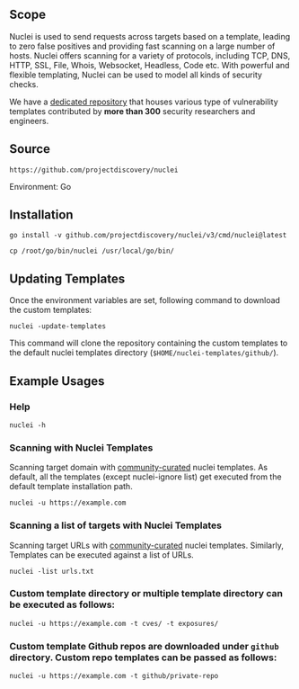 ## Scope
Nuclei is used to send requests across targets based on a template, leading to zero false positives and providing fast scanning on a large number of hosts. Nuclei offers scanning for a variety of protocols, including TCP, DNS, HTTP, SSL, File, Whois, Websocket, Headless, Code etc. With powerful and flexible templating, Nuclei can be used to model all kinds of security checks.

We have a [dedicated repository](https://github.com/projectdiscovery/nuclei-templates) that houses various type of vulnerability templates contributed by **more than 300** security researchers and engineers.

## Source
```
https://github.com/projectdiscovery/nuclei
```
Environment:  Go

## Installation
```
go install -v github.com/projectdiscovery/nuclei/v3/cmd/nuclei@latest
```

```
cp /root/go/bin/nuclei /usr/local/go/bin/
```

## Updating Templates
Once the environment variables are set, following command to download the custom templates:
```
nuclei -update-templates
```
This command will clone the repository containing the custom templates to the default nuclei templates directory (`$HOME/nuclei-templates/github/`).

## Example Usages

### Help
```
nuclei -h
```
### Scanning with Nuclei Templates
Scanning target domain with [community-curated](https://github.com/projectdiscovery/nuclei-templates) nuclei templates.
As default, all the templates (except nuclei-ignore list) get executed from the default template installation path.
```
nuclei -u https://example.com
```

### Scanning a list of targets with Nuclei Templates
Scanning target URLs with [community-curated](https://github.com/projectdiscovery/nuclei-templates) nuclei templates.
Similarly, Templates can be executed against a list of URLs.
```
nuclei -list urls.txt
```

### Custom template directory or multiple template directory can be executed as follows:
```
nuclei -u https://example.com -t cves/ -t exposures/
```

### Custom template Github repos are downloaded under `github` directory. Custom repo templates can be passed as follows:
```
nuclei -u https://example.com -t github/private-repo
```

